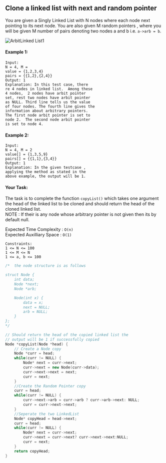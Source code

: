 ## Clone a linked list with next and random pointer

You are given a Singly Linked List with N nodes where each node next pointing to its next node. You are also given M random pointers , where you will be given M number of pairs denoting two nodes a and b i.e. `a->arb = b`.

![ArbitLinked List1](https://contribute.geeksforgeeks.org/wp-content/uploads/clone.jpg)

#### Example 1:

```
Input:
N = 4, M =
value = {1,2,3,4}
pairs = {{1,2},{2,4}}
Output: 1
Explanation: In this test case, there
re 4 nodes in linked list.  Among these
4 nodes,  2 nodes have arbit pointer
set, rest two nodes have arbit pointer
as NULL. Third line tells us the value
of four nodes. The fourth line gives the
information about arbitrary pointers.
The first node arbit pointer is set to
node 2.  The second node arbit pointer
is set to node 4.
```

#### Example 2:

```
Input:
N = 4, M = 2
value[] = {1,3,5,9}
pairs[] = {{1,1},{3,4}}
Output: 1
Explanation: In the given testcase ,
applying the method as stated in the
above example, the output will be 1.
```

#### Your Task:

The task is to complete the function `copyList()` which takes one argument the head of the linked list to be cloned and should return the head of the cloned linked list.  
NOTE : If their is any node whose arbitrary pointer is not given then its by default null.

Expected Time Complexity : `O(n)`  
Expected Auxilliary Space : `O(1)`

```
Constraints:
1 <= N <= 100
1 <= M <= N
1 <= a, b <= 100
```

```c++
/*  the node structure is as follows

struct Node {
    int data;
    Node *next;
    Node *arb;

    Node(int x) {
        data = x;
        next = NULL;
        arb = NULL;
    }
};
*/

// Should return the head of the copied linked list the
// output will be 1 if successfully copied
Node *copyList(Node *head) {
    // Create a Node copy
    Node *curr = head;
    while(curr != NULL) {
        Node* next = curr->next;
        curr->next = new Node(curr->data);
        curr->next->next = next;
        curr = next;
    }
    //Create the Random Pointer copy
    curr = head;
    while(curr != NULL) {
        curr->next->arb = curr->arb ? curr->arb->next: NULL;
        curr = curr->next->next;
    }
    //Seperate the two LinkedList
    Node* copyHead = head->next;
    curr = head;
    while(curr != NULL) {
        Node* next = curr->next;
        curr->next = curr->next? curr->next->next:NULL;
        curr = next;
    }
    return copyHead;
}
```
